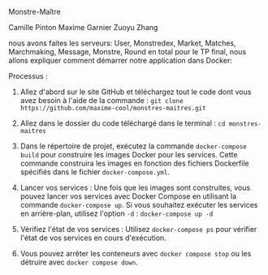 Monstre-Maître

Camille Pinton
Maxime Garnier
Zuoyu Zhang

nous avons faites les serveurs: User, Monstredex, Market, Matches, Marchmaking, Message, Monstre, Round en total pour le TP final, nous allons expliquer comment démarrer notre application dans Docker: 

Processus :

1. Allez d'abord sur le site GitHub et téléchargez tout le code dont vous avez besoin à l'aide de la commande : `git clone https://github.com/maxime-cool/monstres-maitres.git`

2. Allez dans le dossier du code téléchargé dans le terminal : `cd monstres-maitres`

3. Dans le répertoire de projet, exécutez la commande `docker-compose build` pour construire les images Docker pour les services. Cette commande construira les images en fonction des fichiers Dockerfile spécifiés dans le fichier `docker-compose.yml`.

4. Lancer vos services : Une fois que les images sont construites, vous pouvez lancer vos services avec Docker Compose en utilisant la commande `docker-compose up`. Si vous souhaitez exécuter les services en arrière-plan, utilisez l'option `-d` : `docker-compose up -d`

5. Vérifiez l'état de vos services : Utilisez `docker-compose ps` pour vérifier l'état de vos services en cours d'exécution.

6. Vous pouvez arrêter les conteneurs avec `docker compose stop` ou les détruire avec `docker compose down`.

